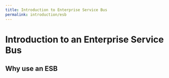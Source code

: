 ```yaml
---
title: Introduction to Enterprise Service Bus
permalink: introduction/esb
---
```


# Introduction to an Enterprise Service Bus 

## Why use an ESB
